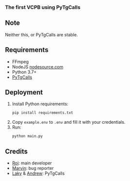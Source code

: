 ### The first VCPB using PyTgCalls

## Note

Neither this, or PyTgCalls are stable.

## Requirements

- FFmpeg
- NodeJS [nodesource.com](https://nodesource.com/)
- Python 3.7+
- [PyTgCalls](https://gihub.com/pytgcalls/pytgcalls)

## Deployment

1. Install Python requirements:
   ```bash
   pip install requirements.txt
   ```
2. Copy `example.env` to `.env` and fill it with your credentials.
3. Run:
   ```bash
   python main.py
   ```

## Credits

- [Roj](https://github.com/rojserbest): main developer
- [Marvin](https://github.com/BlackStoneReborn): bug reporter
- [Laky](https://github.com/Laky-67) & [Andrew](https://github.com/AndrewLaneX): PyTgCalls
